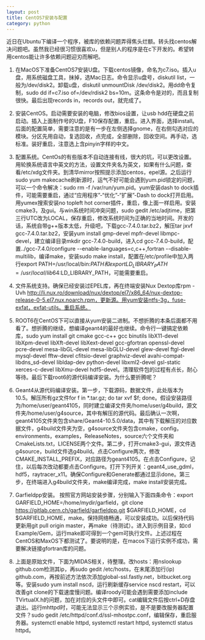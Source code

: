 ```yaml
---
layout: post
title: CentOS7安装与配置
category: python
---
```

近日在Ubuntu下编译一个程序，被库的依赖问题弄得焦头烂额。转头找centos解决问题吧。虽然我已经很习惯很喜欢u，但是别人的程序是在c下开发的。希望转用centos能让许多依赖问题迎刃而解吧。

1. 在MacOS下准备CentOS7安装U盘。下载centos镜像，命名为c7.iso。插入u盘，用系统磁盘工具，抹掉，选Mac日志。命令显示u盘号，diskutil list，一般为/dev/disk2。卸载u盘，diskutil unmountDisk /dev/disk2。用dd命令复制，sudo dd if=c7.iso of=/dev/rdisk2 bs=10m。这条命令是对的，而且复制很快。最后出现records in，records out，就完成了。

2. 安装CentOS。启动需要安装的电脑，修改bios设置，让usb hdd在硬盘之前启动。插入上面制作号的U盘，F10保存配置，重启。进入界面，选择install。后面的配置简单，需要注意的是有一步在左侧选择gnome，在右侧勾选对应的模块。分区先用自动，复选回收，点完成，全部删除，回收空间。再手动，选标准。装好重启，注意选上含pinyin字样的中文。

3. 配置系统。CentOs的有些版本不自动连接有线，很大的坑，可以更改设置。用轮换系统语言中英文的方法，设置文件夹名为英文，如果有什么问题，查看/etc/xdg文件夹。到清华mirror按照提示添加centos，epel源。之后运行sudo yum makecache刷新源时，运气不好可能会遇到yum.pid锁定的问题，可以一个命令解决：sudo rm -f /var/run/yum.pid。yum安装dash to dock插件，可能需要重启，通过“应用程序”-“优化”-“扩展”-Dash to dock打开启用。用yumex搜索安装no topleft hot corner插件，重启，像上面一样启用。安装cmake3，及gui。与win系统时间冲突问题，sudo gedit /etc/adjtime，把第三行UTC改为LOCAL，保存重启，修改系统时间为正确的当地时间。开发的话，系统自带g++版本太低，升级吧，下载gcc-7.4.0.tar.bz2，解压tar jxvf gcc-7.4.0.tar.bz2，安装yum install gmp-devel mpfr-devel libmpc-devel，建立编译目录mkdir gcc-7.4.0-build，进入cd gcc-7.4.0-build，配置../gcc-7.4.0/configure --enable-languages=c,c++,fortran --disable-multilib，编译make，安装sudo make install，配置在/etc/profile中加入两行export PATH=/usr/local/bin:$PATH和export LD_LIBRARY_PATH=/usr/local/lib64:$LD_LIBRARY_PATH，可能需要重启。

4. 文件系统支持。确保已经安装过EPEL库，再在终端安装Nux Dextop库rpm -Uvh http://li.nux.ro/download/nux/dextop/el7/x86_64/nux-dextop-release-0-5.el7.nux.noarch.rpm，更新源。用yum安装ntfs-3g，fuse-exfat，exfat-utils。重启系统。

5. ROOT6在CentOS下可以直接从yum安装二进制。不想折腾的本条后面都不用看了。想折腾的继续，想编译geant4的最好也继续。命令行一键搞定依赖库，sudo yum install git cmake gcc-c++ gcc binutils libX11-devel libXpm-devel libXft-devel libXext-devel gcc-gfortran openssl-devel pcre-devel mesa-libGL-devel mesa-libGLU-devel glew-devel ftgl-devel mysql-devel fftw-devel cfitsio-devel graphviz-devel avahi-compat-libdns_sd-devel libldap-dev python-devel libxml2-devel gsl-static xerces-c-devel libXmu-devel hdf5-devel。清理软件包的过程有点长，耐心等待。最后下载root6的源代码编译安装。为什么要折腾呢？

6. Geant4从源代码编译安装。第一步，下载源码，数据文件，此处版本为10.5。解压所有gz文件for f in *.tar.gz; do tar xvf $f; done。假设安装路径为/home/user/geant4105，同时建立编译文件夹/home/user/g4build，源文件夹/home/user/g4source，其中有解压的源代码。最后确认一次啊，geant4105文件夹包含share/Geant4-10.5.0/data，其中有下载解压的对应数据文件，g4build文件夹为空，g4source文件夹包含cmake，config，environments，examples，ReleaseNotes，source六个文件夹和CmakeLists.txt，LICENSE两个文件。第二步，打开cmake3-gui，源文件选g4source，build文件选g4build。点击Configure两次，修改CMAKE_INSTALL_PREFIX，对应路径为geant4105。在点击Configure，记住，以后每次改动都要点击Configure。打开下列开关：geant4_use_gdml，hdf5，raytracer_x11。确保Configure和Generate都通过显示done。第三步，在终端进入g4build文件夹，make编译完成，make install安装完成。

7. Garfieldpp安装。 按照官方网站安装步骤，分别输入下面四条命令：export GARFIELD_HOME=/home/mydir/garfield，git clone https://gitlab.cern.ch/garfield/garfieldpp.git $GARFIELD_HOME，cd $GARFIELD_HOME，make。保持网络畅通，可以安装成功。以后保持代码更新用git pull origin master，再make（待测试）。进入到示例目录，如cd Example/Gem，运行make即可得到一个gem可执行文件。上述过程在CentOS和MaxOS下都测试了。要说明的是，在macos下运行实例不成功，需要解决链接gfortran库的问题。

8. 上面是原始文件，下面为MIDAS相关，待整理。改hosts：用nslookup github.com检测其ip，再sudo gedit /etc/hosts，在末尾添加行(ip) github.com，再按前述方法依次添加global-ssl.fastly.net，bitbucket.org等。安装sudo yum install nscd，运行刷新缓存service nscd restart，可以改善git clone的下载速度慢问题。编译roody可能会遇到需要添加include TVirtualX.h的问题，加在对应的头文件中即可。cat编辑文件后按ctrl+D存盘退出。运行mhttpd时，可能无法显示三个示例实验，是不是要改服务器配置文件？sudo gedit /etc/httpd/conf.d/ssl-mhostpc.conf，编辑保存，重启服务器。systemctl enable httpd, systemctl restart httpd, systemctl status httpd。